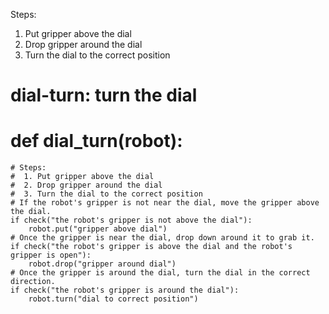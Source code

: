 

Steps:
1. Put gripper above the dial
2. Drop gripper around the dial
3. Turn the dial to the correct position

# dial-turn: turn the dial
# def dial_turn(robot):
    # Steps:
    #  1. Put gripper above the dial
    #  2. Drop gripper around the dial
    #  3. Turn the dial to the correct position
    # If the robot's gripper is not near the dial, move the gripper above the dial.
    if check("the robot's gripper is not above the dial"):
        robot.put("gripper above dial")
    # Once the gripper is near the dial, drop down around it to grab it.
    if check("the robot's gripper is above the dial and the robot's gripper is open"):
        robot.drop("gripper around dial")
    # Once the gripper is around the dial, turn the dial in the correct direction.
    if check("the robot's gripper is around the dial"):
        robot.turn("dial to correct position")